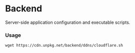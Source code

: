 # Backend
Server-side application configuration and executable scripts.

### Usage
```
wget https://cdn.unpkg.net/backend/ddns/cloudflare.sh
```